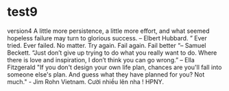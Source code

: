 # test9
version4
A little more persistence, a little more effort, and what seemed hopeless failure may turn to glorious success. – Elbert Hubbard.
” Ever tried. Ever failed. No matter. Try again. Fail again. Fail better “– Samuel Beckett.
“Just don’t give up trying to do what you really want to do. Where there is love and inspiration, I don’t think you can go wrong.” – Ella Fitzgerald
"If you don't design your own life plan, chances are you'll fall into someone else's plan. And guess what they have planned for you? Not much." - Jim Rohn
Vietnam.
Cười nhiều lên nha !
HPNY.
